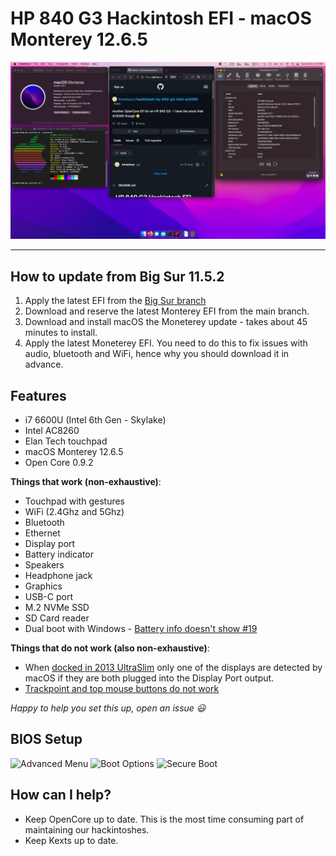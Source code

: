 # HP 840 G3 Hackintosh EFI - macOS Monterey 12.6.5

![Screenshot - About this Mac](/showcase.png)

---

## How to update from Big Sur 11.5.2

1. Apply the latest EFI from the [Big Sur branch](https://github.com/Innoxious/hackintosh-hp-840-g3-intel-ac8260/tree/big-sur-11.5.2)
2. Download and reserve the latest Monterey EFI from the main branch.
3. Download and install macOS the Moneterey update - takes about 45 minutes to install.
4. Apply the latest Moneterey EFI. You need to do this to fix issues with audio, bluetooth and WiFi, hence why you should download it in advance.

## Features

- i7 6600U (Intel 6th Gen - Skylake)
- Intel AC8260
- Elan Tech touchpad
- macOS Monterey 12.6.5
- Open Core 0.9.2

**Things that work (non-exhaustive)**:

- Touchpad with gestures
- WiFi (2.4Ghz and 5Ghz)
- Bluetooth
- Ethernet
- Display port
- Battery indicator
- Speakers
- Headphone jack
- Graphics
- USB-C port
- M.2 NVMe SSD
- SD Card reader
- Dual boot with Windows - [Battery info doesn't show #19](https://github.com/Innoxious/hackintosh-hp-840-g3-intel-ac8260/issues/19)

**Things that do not work (also non-exhaustive)**:

- When [docked in 2013 UltraSlim](https://support.hp.com/us-en/product/hp-2013-ultraslim-docking-station/5450893/) only one of the displays are detected by macOS if they are both plugged into the Display Port output.
- [Trackpoint and top mouse buttons do not work](https://github.com/Innoxious/hackintosh-hp-840-g3-intel-ac8260/issues/21)

_Happy to help you set this up, open an issue 😃_

## BIOS Setup

![Advanced Menu](https://user-images.githubusercontent.com/5837038/131213423-0961664a-5936-46e2-8259-67dfb999c24b.jpg)
![Boot Options](https://user-images.githubusercontent.com/5837038/131213437-2262a93e-7c2a-406d-9140-bee39d8f2450.jpg)
![Secure Boot](https://user-images.githubusercontent.com/5837038/131213435-91f08cef-ba78-45ca-8678-df1a94ba97b3.jpg)

## How can I help?

- Keep OpenCore up to date. This is the most time consuming part of maintaining our hackintoshes.
- Keep Kexts up to date.
